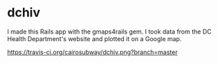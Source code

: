 dchiv 
=====

I made this Rails app with the gmaps4rails gem.  I took data from the DC Health Department's website and plotted it on a Google map.

https://travis-ci.org/cairosubway/dchiv.png?branch=master
